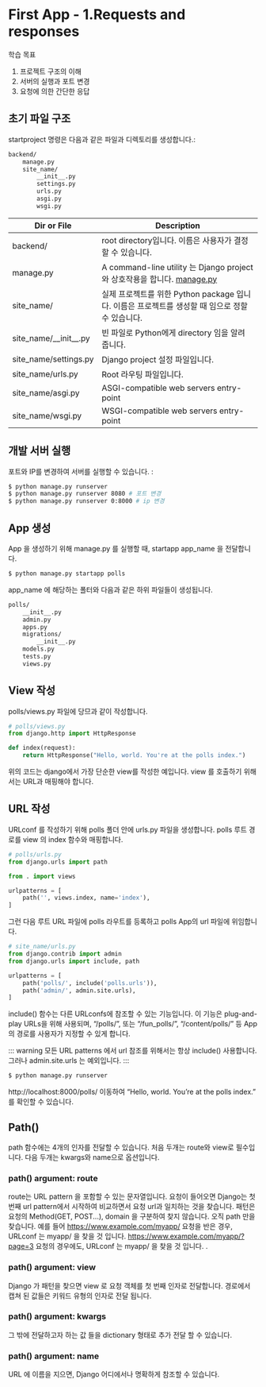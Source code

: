 # First App - 1.Requests and responses

학습 목표

1. 프로젝트 구조의 이해
2. 서버의 실행과 포트 변경
3. 요청에 의한 간단한 응답

## 초기 파일 구조

startproject 명령은 다음과 같은 파일과 디렉토리를 생성합니다.:

```txt
backend/
    manage.py
    site_name/
        __init__.py
        settings.py
        urls.py
        asgi.py
        wsgi.py
```

| Dir or File               | Description                                                                                                                         |
| ------------------------- | ----------------------------------------------------------------------------------------------------------------------------------- |
| backend/                  | root directory입니다. 이름은 사용자가 결정할 수 있습니다.                                                                           |
| manage.py                 | A command-line utility 는 Django project 와 상호작용을 합니다. [manage.py](https://docs.djangoproject.com/en/3.0/ref/django-admin/) |
| site_name/                | 실제 프로젝트를 위한 Python package 입니다. 이름은 프로젝트를 생성할 때 임으로 정할 수 있습니다.                                    |
| site_name/\_\_init\_\_.py | 빈 파일로 Python에게 directory 임을 알려 줍니다.                                                                                    |
| site_name/settings.py     | Django project 설정 파일입니다.                                                                                                     |
| site_name/urls.py         | Root 라우팅 파일입니다.                                                                                                             |
| site_name/asgi.py         | ASGI-compatible web servers entry-point                                                                                             |
| site_name/wsgi.py         | WSGI-compatible web servers entry-point                                                                                             |

## 개발 서버 실행

포트와 IP를 변경하여 서버를 실행할 수 있습니다. :

```bash
$ python manage.py runserver
$ python manage.py runserver 8080 # 포트 변경
$ python manage.py runserver 0:8000 # ip 변경
```

## App 생성

App 을 생성하기 위해 manage.py 를 실행할 때, startapp app_name 을 전달합니다.

```bash
$ python manage.py startapp polls
```

app_name 에 해당하는 폴터와 다음과 같은 하위 파일들이 생성됩니다.

```txt
polls/
    __init__.py
    admin.py
    apps.py
    migrations/
        __init__.py
    models.py
    tests.py
    views.py
```

## View 작성

polls/views.py 파일에 당므과 같이 작성합니다.

```python
# polls/views.py
from django.http import HttpResponse

def index(request):
    return HttpResponse("Hello, world. You're at the polls index.")
```

위의 코드는 django에서 가장 단순한 view를 작성한 예입니다. view 를 호출하기 위해서는 URL과 매핑해야 합니다.

## URL 작성

URLconf 를 작성하기 위해 polls 폴더 안에 urls.py 파일을 생성합니다. polls 루트 경로를 view 의 index 함수와 매핑합니다.

```python
# polls/urls.py
from django.urls import path

from . import views

urlpatterns = [
    path('', views.index, name='index'),
]
```

그런 다음 루트 URL 파일에 polls 라우트를 등록하고 polls App의 url 파일에 위임합니다.

```python
# site_name/urls.py
from django.contrib import admin
from django.urls import include, path

urlpatterns = [
    path('polls/', include('polls.urls')),
    path('admin/', admin.site.urls),
]
```

include() 함수는 다른 URLconfs에 참조할 수 있는 기능입니다.
이 기능은 plug-and-play URLs을 위해 사용되며, “/polls/”, 또는 “/fun_polls/”, “/content/polls/” 등 App의 경로를 사용자가 지정할 수 있게 합니다.

::: warning
모든 URL patterns 에서 url 참조를 위해서는 항상 include() 사용합니다. 그러나 admin.site.urls 는 예외입니다.
:::

<p>

```python
$ python manage.py runserver
```

http://localhost:8000/polls/ 이동하여 “Hello, world. You’re at the polls index.” 를 확인할 수 있습니다.

## Path()

path 함수에는 4개의 인자를 전달할 수 있습니다. 처음 두개는 route와 view로 필수입니다. 다음 두개는 kwargs와 name으로 옵션입니다.

### path() argument: route

route는 URL pattern 을 포함할 수 있는 문자열입니다. 요청이 들어오면 Django는 첫번째 url pattern에서 시작하여 비교하면서 요청 url과 일치하는 것을 찾습니다.
패턴은 요청의 Method(GET, POST...), domain 을 구분하여 찾지 않습니다. 오직 path 만을 찾습니다. 예를 들어 https://www.example.com/myapp/ 요청을 반은 경우, URLconf 는 myapp/ 을 찾을 것 입니다. https://www.example.com/myapp/?page=3 요청의 경우에도, URLconf 는 myapp/ 을 찾을 것 입니다. .

### path() argument: view

Django 가 패턴을 찾으면 view 로 요청 객체를 첫 번째 인자로 전달합니다. 경로에서 캡쳐 된 값들은 키워드 유형의 인자로 전달 됩니다.

### path() argument: kwargs

그 밖에 전달하고자 하는 값 들을 dictionary 형태로 추가 전달 할 수 있습니다.

### path() argument: name

URL 에 이름을 지으면, Django 어디에서나 명확하게 참조할 수 있습니다.
